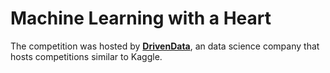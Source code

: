 # Machine Learning with a Heart

The competition was hosted by [**DrivenData**](https://www.drivendata.org/), an data science company that hosts competitions similar to Kaggle. 